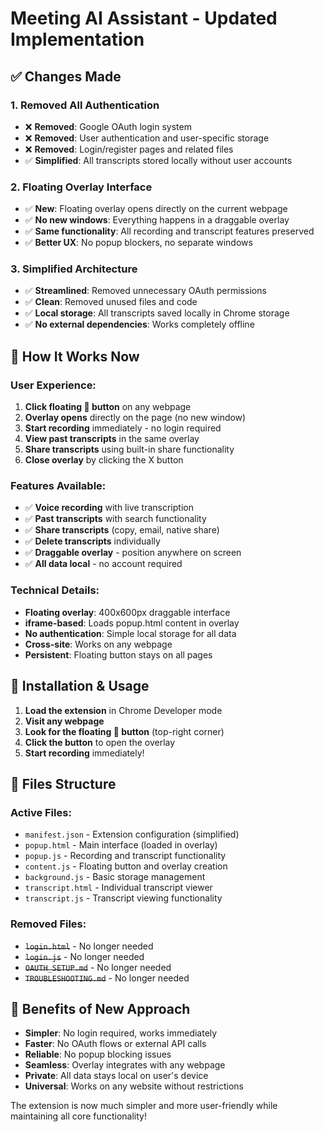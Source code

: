 # Meeting AI Assistant - Updated Implementation

## ✅ **Changes Made**

### 1. **Removed All Authentication**
- ❌ **Removed**: Google OAuth login system
- ❌ **Removed**: User authentication and user-specific storage
- ❌ **Removed**: Login/register pages and related files
- ✅ **Simplified**: All transcripts stored locally without user accounts

### 2. **Floating Overlay Interface**
- ✅ **New**: Floating overlay opens directly on the current webpage
- ✅ **No new windows**: Everything happens in a draggable overlay
- ✅ **Same functionality**: All recording and transcript features preserved
- ✅ **Better UX**: No popup blockers, no separate windows

### 3. **Simplified Architecture**
- ✅ **Streamlined**: Removed unnecessary OAuth permissions
- ✅ **Clean**: Removed unused files and code
- ✅ **Local storage**: All transcripts saved locally in Chrome storage
- ✅ **No external dependencies**: Works completely offline

## 🎯 **How It Works Now**

### **User Experience:**
1. **Click floating 🎤 button** on any webpage
2. **Overlay opens** directly on the page (no new window)
3. **Start recording** immediately - no login required
4. **View past transcripts** in the same overlay
5. **Share transcripts** using built-in share functionality
6. **Close overlay** by clicking the X button

### **Features Available:**
- ✅ **Voice recording** with live transcription
- ✅ **Past transcripts** with search functionality
- ✅ **Share transcripts** (copy, email, native share)
- ✅ **Delete transcripts** individually
- ✅ **Draggable overlay** - position anywhere on screen
- ✅ **All data local** - no account required

### **Technical Details:**
- **Floating overlay**: 400x600px draggable interface
- **iframe-based**: Loads popup.html content in overlay
- **No authentication**: Simple local storage for all data
- **Cross-site**: Works on any webpage
- **Persistent**: Floating button stays on all pages

## 🚀 **Installation & Usage**

1. **Load the extension** in Chrome Developer mode
2. **Visit any webpage**
3. **Look for the floating 🎤 button** (top-right corner)
4. **Click the button** to open the overlay
5. **Start recording** immediately!

## 📁 **Files Structure**

### **Active Files:**
- `manifest.json` - Extension configuration (simplified)
- `popup.html` - Main interface (loaded in overlay)
- `popup.js` - Recording and transcript functionality
- `content.js` - Floating button and overlay creation
- `background.js` - Basic storage management
- `transcript.html` - Individual transcript viewer
- `transcript.js` - Transcript viewing functionality

### **Removed Files:**
- ~~`login.html`~~ - No longer needed
- ~~`login.js`~~ - No longer needed
- ~~`OAUTH_SETUP.md`~~ - No longer needed
- ~~`TROUBLESHOOTING.md`~~ - No longer needed

## 🎉 **Benefits of New Approach**

- **Simpler**: No login required, works immediately
- **Faster**: No OAuth flows or external API calls
- **Reliable**: No popup blocking issues
- **Seamless**: Overlay integrates with any webpage
- **Private**: All data stays local on user's device
- **Universal**: Works on any website without restrictions

The extension is now much simpler and more user-friendly while maintaining all core functionality!
